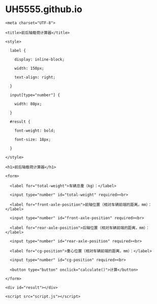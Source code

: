 # UH5555.github.io


<html>

  <head>
  <script src="java.js"></script>

    <meta charset="UTF-8">

    <title>前后轴载荷计算器</title>

    <style>

      label {

        display: inline-block;

        width: 150px;

        text-align: right;

      }

      input[type="number"] {

        width: 80px;

      }

      #result {

        font-weight: bold;

        font-size: 18px;

      }

    </style>

  </head>

  <body>

    <h1>前后轴载荷计算器</h1>

    <form>

      <label for="total-weight">车辆总重（kg）：</label>

      <input type="number" id="total-weight" required><br>

      <label for="front-axle-position">前轴位置（相对车辆前端的距离，mm）：</label>

      <input type="number" id="front-axle-position" required><br>

      <label for="rear-axle-position">后轴位置（相对车辆前端的距离，mm）：</label>

      <input type="number" id="rear-axle-position" required><br>

      <label for="cg-position">重心位置（相对车辆前端的距离，mm）：</label>

      <input type="number" id="cg-position" required><br>

      <button type="button" onclick="calculate()">计算</button>

    </form>

    <div id="result"></div>

    <script src="script.js"></script>

  </body>

</html>
